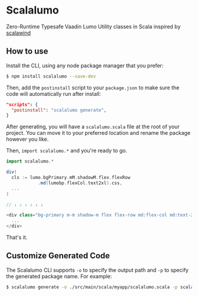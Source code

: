 # Scalalumo
Zero-Runtime Typesafe Vaadin Lumo Utility classes in Scala inspired by [scalawind](https://github.com/nguyenyou/scalawind)

## How to use

Install the CLI, using any node package manager that you prefer:

```bash
$ npm install scalalumo --save-dev
```

Then, add the `postinstall` script to your `package.json` to make sure the code will automatically run after install:

```json
"scripts": {
  "postinstall": "scalalumo generate",
}
```

After generating, you will have a `scalalumo.scala` file at the root of your project. You can move it to your preferred location and rename the package however you like.

Then, `import scalalumo.*` and you're ready to go.

```scala
import scalalumo.*

div(
  cls := lumo.bgPrimary.mM.shadowM.flex.flexRow
            .md(lumobp.flexCol.text2xl).css,
  ...
)

// ↓ ↓ ↓ ↓ ↓ ↓

<div class="bg-primary m-m shadow-m flex flex-row md:flex-col md:text-2xl">
  ...
</div>
```

That's it.

## Customize Generated Code

The Scalalumo CLI supports `-o` to specify the output path and `-p` to specify the generated package name. For example:

```bash
$ scalalumo generate -o ./src/main/scala/myapp/scalalumo.scala -p scalalumo
```
